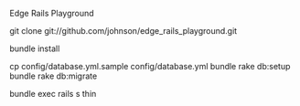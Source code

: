 Edge Rails Playground

git clone git://github.com/johnson/edge_rails_playground.git

bundle install

cp config/database.yml.sample config/database.yml
bundle rake db:setup
bundle rake db:migrate

bundle exec rails s thin